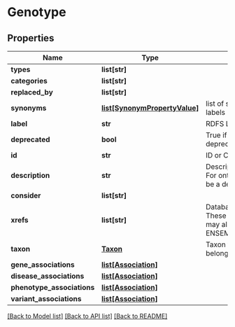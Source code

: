 # Genotype

## Properties
Name | Type | Description | Notes
------------ | ------------- | ------------- | -------------
**types** | **list[str]** |  | [optional] 
**categories** | **list[str]** |  | [optional] 
**replaced_by** | **list[str]** |  | [optional] 
**synonyms** | [**list[SynonymPropertyValue]**](SynonymPropertyValue.md) | list of synonyms or alternate labels | [optional] 
**label** | **str** | RDFS Label | [optional] 
**deprecated** | **bool** | True if the node is deprecated/obsoleted. | [optional] 
**id** | **str** | ID or CURIE e.g. MGI:1201606 | [optional] 
**description** | **str** | Descriptive text for the entity. For ontology classes, this will be a definition. | [optional] 
**consider** | **list[str]** |  | [optional] 
**xrefs** | **list[str]** | Database cross-references. These are usually CURIEs, but may also be URLs. E.g. ENSEMBL:ENSG00000099940  | [optional] 
**taxon** | [**Taxon**](Taxon.md) | Taxon to which the object belongs | [optional] 
**gene_associations** | [**list[Association]**](Association.md) |  | [optional] 
**disease_associations** | [**list[Association]**](Association.md) |  | [optional] 
**phenotype_associations** | [**list[Association]**](Association.md) |  | [optional] 
**variant_associations** | [**list[Association]**](Association.md) |  | [optional] 

[[Back to Model list]](../README.md#documentation-for-models) [[Back to API list]](../README.md#documentation-for-api-endpoints) [[Back to README]](../README.md)


